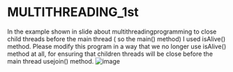 # MULTITHREADING_1st 
In the example shown in slide about multithreadingprogramming to close child threads before the main thread ( so the main() method) I used isAlive() method.
Please modify this program in a way that we no longer use isAlive() method at all, for ensuring that children threads will be close before the main thread usejoin() method.
![image](https://github.com/horeyzer/MULTITHREADING_1st/assets/147154747/2904a2e4-5320-445a-b8f9-c6d053840a90)
